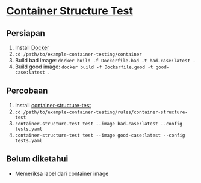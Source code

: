 # [Container Structure Test](https://github.com/GoogleContainerTools/container-structure-test)

## Persiapan
1. Install [Docker](https://docs.docker.com/engine/install/)
2. `cd /path/to/example-container-testing/container`
3. Build bad image: `docker build -f Dockerfile.bad -t bad-case:latest .`
4. Build good image: `docker build -f Dockerfile.good -t good-case:latest .`

## Percobaan

1. Install [container-structure-test](https://github.com/GoogleContainerTools/container-structure-test#installation)
2. `cd /path/to/example-container-testing/rules/container-structure-test`
3. `container-structure-test test --image bad-case:latest --config tests.yaml`
4. `container-structure-test test --image good-case:latest --config tests.yaml`

## Belum diketahui
- Memeriksa label dari container image
